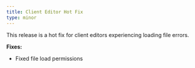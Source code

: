 ```yaml
---
title: Client Editor Hot Fix
type: minor
---
```


This release is a hot fix for client editors experiencing loading file errors.

**Fixes:**

* Fixed file load permissions